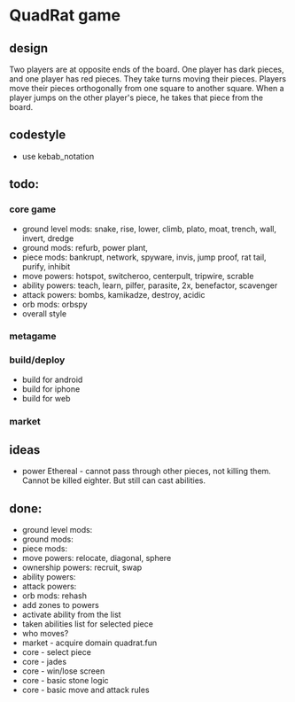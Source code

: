 # QuadRat game

## design
Two players are at opposite ends of the board. One player has dark pieces, and one player has red pieces. They take turns moving their pieces. Players move their pieces orthogonally from one square to another square. When a player jumps on the other player's piece, he takes that piece from the board.

## codestyle
- use kebab_notation

## todo:
### core game
- ground level mods: snake, rise, lower, climb, plato, moat, trench, wall, invert, dredge
- ground mods:       refurb, power plant, 
- piece mods:        bankrupt, network, spyware, invis, jump proof, rat tail, purify, inhibit
- move powers:       hotspot, switcheroo, centerpult, tripwire, scrable
- ability powers:    teach, learn, pilfer, parasite, 2x, benefactor, scavenger
- attack powers:     bombs, kamikadze, destroy, acidic
- orb mods:          orbspy
- overall style
### metagame
### build/deploy
- build for android
- build for iphone
- build for web
### market

## ideas
- power Ethereal - cannot pass through other pieces, not killing them. Cannot be killed eighter. But still can cast abilities.

## done:
- ground level mods: 
- ground mods:       
- piece mods:        
- move powers:       relocate, diagonal, sphere
- ownership powers:  recruit, swap
- ability powers:    
- attack powers:     
- orb mods:          rehash
- add zones to powers
- activate ability from the list
- taken abilities list for selected piece
- who moves?
- market - acquire domain quadrat.fun
- core - select piece
- core - jades
- core - win/lose screen
- core - basic stone logic
- core - basic move and attack rules
